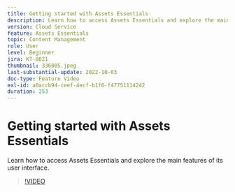```yaml
---
title: Getting started with Assets Essentials
description: Learn how to access Assets Essentials and explore the main facets of its user interface.
version: Cloud Service
feature: Assets Essentials
topic: Content Management
role: User
level: Beginner
jira: KT-8021
thumbnail: 336005.jpeg
last-substantial-update: 2022-10-03
doc-type: Feature Video
exl-id: a0accb94-ceef-4ecf-b1f6-f47751114242
duration: 253
---
```

# Getting started with Assets Essentials

Learn how to access Assets Essentials and explore the main features of its user interface.

>[!VIDEO](https://video.tv.adobe.com/v/336005?quality=12&learn=on)
